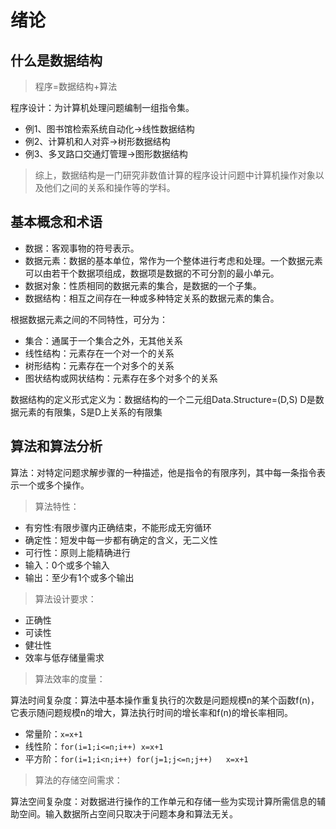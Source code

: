 # 绪论
## 什么是数据结构
> 程序=数据结构+算法

程序设计：为计算机处理问题编制一组指令集。
- 例1、图书馆检索系统自动化->线性数据结构
- 例2、计算机和人对弈->树形数据结构
- 例3、多叉路口交通灯管理->图形数据结构

> 综上，数据结构是一门研究非数值计算的程序设计问题中计算机操作对象以及他们之间的关系和操作等的学科。

## 基本概念和术语
- 数据：客观事物的符号表示。
- 数据元素：数据的基本单位，常作为一个整体进行考虑和处理。一个数据元素可以由若干个数据项组成，数据项是数据的不可分割的最小单元。
- 数据对象：性质相同的数据元素的集合，是数据的一个子集。
- 数据结构：相互之间存在一种或多种特定关系的数据元素的集合。

根据数据元素之间的不同特性，可分为：
- 集合：通属于一个集合之外，无其他关系
- 线性结构：元素存在一个对一个的关系
- 树形结构：元素存在一个对多个的关系
- 图状结构或网状结构：元素存在多个对多个的关系

数据结构的定义形式定义为：数据结构的一个二元组Data.Structure=(D,S) D是数据元素的有限集，S是D上关系的有限集

##  算法和算法分析

算法：对特定问题求解步骤的一种描述，他是指令的有限序列，其中每一条指令表示一个或多个操作。

> 算法特性：
- 有穷性:有限步骤内正确结束，不能形成无穷循环
- 确定性：短发中每一步都有确定的含义，无二义性
- 可行性：原则上能精确进行
- 输入：0个或多个输入
- 输出：至少有1个或多个输出

> 算法设计要求：
- 正确性
- 可读性
- 健壮性
- 效率与低存储量需求

> 算法效率的度量：

算法时间复杂度：算法中基本操作重复执行的次数是问题规模n的某个函数f(n)，它表示随问题规模n的增大，算法执行时间的增长率和f(n)的增长率相同。

- 常量阶：`x=x+1`
- 线性阶：`for(i=1;i<=n;i++) x=x+1`
- 平方阶：`for(i=1;i<n;i++) for(j=1;j<=n;j++)   x=x+1`

> 算法的存储空间需求：

算法空间复杂度：对数据进行操作的工作单元和存储一些为实现计算所需信息的辅助空间。输入数据所占空间只取决于问题本身和算法无关。

